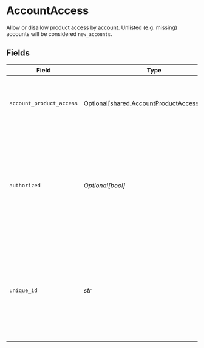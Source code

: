 # AccountAccess

Allow or disallow product access by account. Unlisted (e.g. missing) accounts will be considered `new_accounts`.


## Fields

| Field                                                                                                                                        | Type                                                                                                                                         | Required                                                                                                                                     | Description                                                                                                                                  |
| -------------------------------------------------------------------------------------------------------------------------------------------- | -------------------------------------------------------------------------------------------------------------------------------------------- | -------------------------------------------------------------------------------------------------------------------------------------------- | -------------------------------------------------------------------------------------------------------------------------------------------- |
| `account_product_access`                                                                                                                     | [Optional[shared.AccountProductAccessNullable]](../../models/shared/accountproductaccessnullable.md)                                         | :heavy_minus_sign:                                                                                                                           | Allow the application to access specific products on this account                                                                            |
| `authorized`                                                                                                                                 | *Optional[bool]*                                                                                                                             | :heavy_minus_sign:                                                                                                                           | Allow the application to see this account (and associated details, including balance) in the list of accounts  If unset, defaults to `true`. |
| `unique_id`                                                                                                                                  | *str*                                                                                                                                        | :heavy_check_mark:                                                                                                                           | The unique account identifier for this account. This value must match that returned by the data access API for this account.                 |